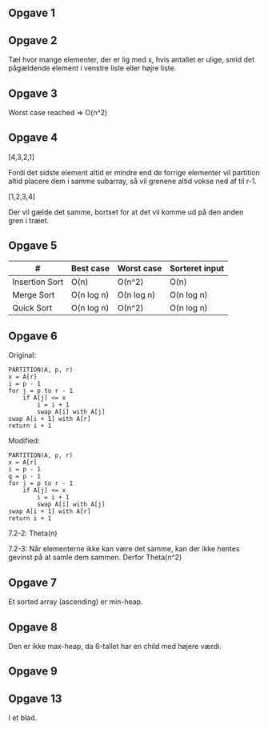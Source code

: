 ## Opgave 1

## Opgave 2
Tæl hvor mange elementer, der er lig med x, hvis antallet er ulige, smid det pågældende element i venstre liste eller højre liste.

## Opgave 3
Worst case reached => O(n^2)

## Opgave 4
[4,3,2,1]

Fordi det sidste element altid er mindre end de forrige elementer vil partition altid placere dem i samme subarray,
så vil grenene altid vokse ned af til r-1.

[1,2,3,4]

Der vil gælde det samme, bortset for at det vil komme ud på den anden gren i træet.

## Opgave 5
|#|Best case| Worst case |Sorteret input|
|---|---|------------|---|
|Insertion Sort|O(n)| O(n^2)     |O(n)|
|Merge Sort|O(n log n)| O(n log n) |O(n log n)|
|Quick Sort|O(n log n)| O(n^2)     |O(n log n)|

## Opgave 6
Original:
```
PARTITION(A, p, r)
x = A[r]
i = p - 1
for j = p to r - 1
    if A[j] <= x
        i = i + 1
        swap A[i] with A[j]
swap A[i + 1] with A[r]
return i + 1
```

Modified:
```
PARTITION(A, p, r)
x = A[r]
i = p - 1
q = p - 1
for j = p to r - 1
    if A[j] <= x
        i = i + 1
        swap A[i] with A[j]
swap A[i + 1] with A[r]
return i + 1
```

7.2-2: Theta(n)

7.2-3: Når elementerne ikke kan være det samme, kan der ikke hentes gevinst på at samle dem sammen. Derfor Theta(n^2)

## Opgave 7
Et sorted array (ascending) er min-heap.

## Opgave 8
Den er ikke max-heap, da 6-tallet har en child med højere værdi.

## Opgave 9

## Opgave 13
I et blad.
